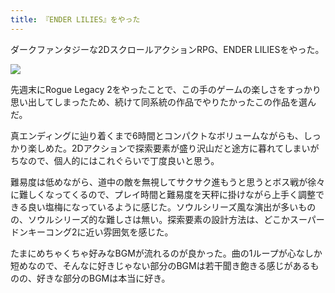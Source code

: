 ```yaml
---
title: 『ENDER LILIES』をやった
---
```

ダークファンタジーな2DスクロールアクションRPG、ENDER LILIESをやった。

![](https://lh3.googleusercontent.com/docs/ADP-6oEKzvm6uEYZ5i1LX36mza_J9v-QWBPC8mtX8khf2O1fXxAl2bKl_cxm7r2TdW81OxAN8DYUwIUbz2HOrh86slTFxXohl9EkFT8xoLPHKM2vkgn1MyRpuTliqb1p-xxm6PBxvcobFOFbLVamO-4GWYx41gfdBKQ5vqyjSZSRkV9CFQcOAjjoqx50XHAs_0SmZ3rRX7iMWtACOow-53alWqN9DSQKFDe5_Ciuk8FRoduW_zsWP40Ld5EmfHvxh_iqnVIy0L-IBLlne9Iv-oP5hjzYJ2g9C2GwgXzcHUGDoIXA0kPjtVHMs2fJ6_6DL9VxU-OdpqHjrGVUJHt3DOxqMbn_mfrHYYXKChVXsq8kvH9Y6WInu3NJPaKOePWldZnyLh8p_PDGLYQfLpE73wtUyzC3tcaJz1EzrQ-XnMDaMXL1oP5z_oVYEyxIAzYNOB2l9kesmWaCS3_511Zd7yMBn1MDvN4YuLCtcLWmq-B8oGZuxWTFmbMeVlewTto1IKzwiDcrA3oVB6wTFelzl-zk2fnzzgC10HsTVNbR0c5y6iwHWS29ohFOjDcyfyfYedxFVDa2kCGt40QM2IY-675oP8vzat9p2SlPBp8sW99G0J2YYfmS_IiIexW2GxILNAnMGPDJmQiPLyIdYjd4VNUG8JStdk_SjGEX0upZUEpzAVmEzTt_Qf4dT8qlXggBoxQJfLy1OkmTxWhs2LJ5ueISfist62WuUygVEbQqOIICJAniQXOcw-9cpq223bwObbtCRHMac-xD7fegzJ8uDyC2-ASWy_4uaWvmxzXO5t3wkJZQ3hPf9ppbU2Y0hQlVY9L8tkQFF9va4X3UBPKx5Cwz7naxPj7G351PHxee2CaBoj80nzDsOLuQoAialpmsAArt_aOs_ubuH-IMX79QJve2dWLL74H_EfqNzGMssXdxJHEf_3rs4uykVv7g6XB0X8A8pQ_go2iDwubX4P7GD94hktr9WEIQfrkK5Y6fMA8uEpyZM8nhrVgPe52SlopsGNx4-eFakC-8TlvSzy-KIkA4OJouyxti1Djfx6oCyk8wOgJat2rsK9QLQEDMG9micYEqbSY5wnYAhy6Wu6CKK0V1ELrfy30pC3H6CYqh8PWS2R4PLitVWSNj20v_RFHQbWV56lIHahzpzJexI-5HrTvRH8YQh43Bk0ZAp73bsEHcwiJ-UjiqIAbvwdHZLBRjd3yPnobjp5jvL3Sky1GlG_mnvtF_c8GrRUlBmbH3zRilOtaWN2L5Aw)

先週末にRogue Legacy 2をやったことで、この手のゲームの楽しさをすっかり思い出してしまったため、続けて同系統の作品でやりたかったこの作品を選んだ。

真エンディングに辿り着くまで6時間とコンパクトなボリュームながらも、しっかり楽しめた。2Dアクションで探索要素が盛り沢山だと途方に暮れてしまいがちなので、個人的にはこれぐらいで丁度良いと思う。

難易度は低めながら、道中の敵を無視してサクサク進もうと思うとボス戦が徐々に難しくなってくるので、プレイ時間と難易度を天秤に掛けながら上手く調整できる良い塩梅になっているように感じた。ソウルシリーズ風な演出が多いものの、ソウルシリーズ的な難しさは無い。探索要素の設計方法は、どこかスーパードンキーコング2に近い雰囲気を感じた。

たまにめちゃくちゃ好みなBGMが流れるのが良かった。曲の1ループが心なしか短めなので、そんなに好きじゃない部分のBGMは若干聞き飽きる感じがあるものの、好きな部分のBGMは本当に好き。
